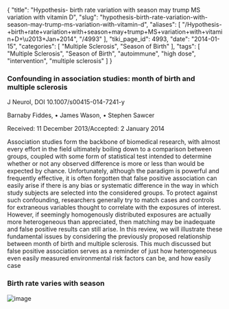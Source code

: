 {
    "title": "Hypothesis- birth rate variation with season may trump MS variation with vitamin D",
    "slug": "hypothesis-birth-rate-variation-with-season-may-trump-ms-variation-with-vitamin-d",
    "aliases": [
        "/Hypothesis-+birth+rate+variation+with+season+may+trump+MS+variation+with+vitamin+D+\u2013+Jan+2014",
        "/4993"
    ],
    "tiki_page_id": 4993,
    "date": "2014-01-15",
    "categories": [
        "Multiple Sclerosis",
        "Season of Birth"
    ],
    "tags": [
        "Multiple Sclerosis",
        "Season of Birth",
        "autoimmune",
        "high dose",
        "intervention",
        "multiple sclerosis"
    ]
}


### Confounding in association studies: month of birth and multiple sclerosis

J Neurol, DOI 10.1007/s00415-014-7241-y

Barnaby Fiddes, • James Wason, • Stephen Sawcer

Received: 11 December 2013/Accepted: 2 January 2014

Association studies form the backbone of biomedical research, with almost every effort in the field ultimately boiling down to a comparison between groups, coupled with some form of statistical test intended to determine whether or not any observed difference is more or less than would be expected by chance. Unfortunately, although the paradigm is powerful and frequently effective, it is often forgotten that false positive association can easily arise if there is any bias or systematic difference in the way in which study subjects are selected into the considered groups. To protect against such confounding, researchers generally try to match cases and controls for extraneous variables thought to correlate with the exposures of interest. However, if seemingly homogenously distributed exposures are actually more heterogeneous than appreciated, then matching may be inadequate and false positive results can still arise. In this review, we will illustrate these fundamental issues by considering the previously proposed relationship between month of birth and multiple sclerosis. This much discussed but false positive association serves as a reminder of just how heterogeneous even easily measured environmental risk factors can be, and how easily case

### Birth rate varies with season

<img src="https://d378j1rmrlek7x.cloudfront.net/attachments/jpeg/births-vs-season.jpg" alt="image">